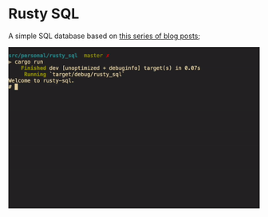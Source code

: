# Rusty SQL
A simple SQL database based on [this series of blog posts](https://notes.eatonphil.com/database-basics.html);

![gif showing sql statements](cli.gif)
